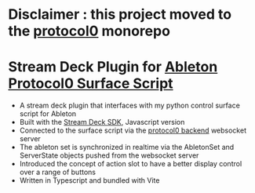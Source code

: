 # Disclaimer : this project moved to the [protocol0](https://github.com/lebrunthibault/protocol0/tree/main/p0_stream_deck) monorepo

# Stream Deck Plugin for [Ableton Protocol0 Surface Script](https://github.com/lebrunthibault/Protocol0-Ableton-Surface-Script)

- A stream deck plugin that interfaces with my python control surface script for Ableton
- Built with the [Stream Deck SDK](https://developer.elgato.com/documentation/stream-deck/sdk/overview/#sdk), Javascript version
- Connected to the surface script via the [protocol0 backend](https://github.com/lebrunthibault/Protocol0-backend) websocket server
- The ableton set is synchronized in realtime via the AbletonSet and ServerState objects pushed from the websocket server
- Introduced the concept of action slot to have a better display control over a range of buttons 
- Written in Typescript and bundled with Vite


